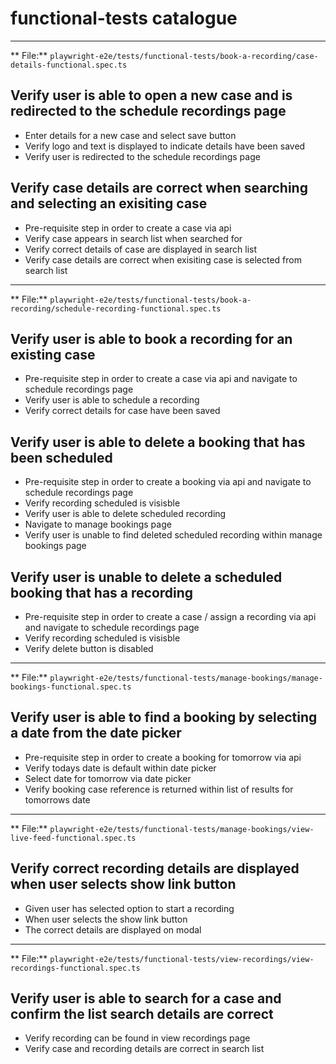 # functional-tests catalogue

----------------------------------------------------------------------------------------------------
** File:** `playwright-e2e/tests/functional-tests/book-a-recording/case-details-functional.spec.ts`

## Verify user is able to open a new case and is redirected to the schedule recordings page
- Enter details for a new case and select save button
- Verify logo and text is displayed to indicate details have been saved
- Verify user is redirected to the schedule recordings page

## Verify case details are correct when searching and selecting an exisiting case
- Pre-requisite step in order to create a case via api
- Verify case appears in search list when searched for
- Verify correct details of case are displayed in search list
- Verify case details are correct when exisiting case is selected from search list


----------------------------------------------------------------------------------------------------
** File:** `playwright-e2e/tests/functional-tests/book-a-recording/schedule-recording-functional.spec.ts`

## Verify user is able to book a recording for an existing case
- Pre-requisite step in order to create a case via api and navigate to schedule recordings page
- Verify user is able to schedule a recording
- Verify correct details for case have been saved

## Verify user is able to delete a booking that has been scheduled
- Pre-requisite step in order to create a booking via api and navigate to schedule recordings page
- Verify recording scheduled is visisble
- Verify user is able to delete scheduled recording
- Navigate to manage bookings page
- Verify user is unable to find deleted scheduled recording within manage bookings page

## Verify user is unable to delete a scheduled booking that has a recording
- Pre-requisite step in order to create a case / assign a recording via api and navigate to schedule recordings page
- Verify recording scheduled is visisble
- Verify delete button is disabled


----------------------------------------------------------------------------------------------------
** File:** `playwright-e2e/tests/functional-tests/manage-bookings/manage-bookings-functional.spec.ts`

## Verify user is able to find a booking by selecting a date from the date picker
- Pre-requisite step in order to create a booking for tomorrow via api
- Verify todays date is default within date picker
- Select date for tomorrow via date picker
- Verify booking case reference is returned within list of results for tomorrows date


----------------------------------------------------------------------------------------------------
** File:** `playwright-e2e/tests/functional-tests/manage-bookings/view-live-feed-functional.spec.ts`

## Verify correct recording details are displayed when user selects show link button
- Given user has selected option to start a recording
- When user selects the show link button
- The correct details are displayed on modal


----------------------------------------------------------------------------------------------------
** File:** `playwright-e2e/tests/functional-tests/view-recordings/view-recordings-functional.spec.ts`

## Verify user is able to search for a case and confirm the list search details are correct
- Verify recording can be found in view recordings page
- Verify case and recording details are correct in search list
